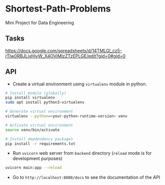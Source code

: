 # Shortest-Path-Problems

Mini Project for Data Engineering

## Tasks

https://docs.google.com/spreadsheets/d/14TMLGl_cz5-rTlw0RBJLjxHiyW_X4OVjMlzZTzEPLGE/edit?gid=0#gid=0

## API

- Create a virtual environment using `virtualenv` module in python.

```bash
# Install module (globally)
pip install virtualenv
sudo apt install python3-virtualenv

# Generate virtual environment
virtualenv --python=<your-python-runtime-version> venv

# Activate virtual environment
source venv/bin/activate

# Install depdendency packages
pip install -r requirements.txt
```

- Run `uvicorn` web server from `backend` directory (`reload` mode is for development purposes)

```bash
uvicorn main:app --reload
```

- Go to `http://localhost:8000/docs` to see the documentation of the API
